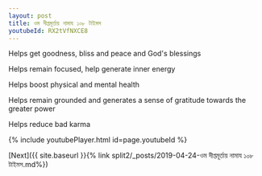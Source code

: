 ```yaml
---
layout: post
title: ওম দীপ্তমূর্তায় নামায ১০৮ টাইমস
youtubeId: RX2tVfNXCE8
---
```

 
 
Helps get goodness, bliss and peace and God's blessings
 
Helps remain focused, help generate inner energy 
 
Helps boost physical and mental health 
 
Helps remain grounded and generates a sense of gratitude towards the greater power 
 
Helps reduce bad karma
 
 
 
 


{% include youtubePlayer.html id=page.youtubeId %}
 
[Next]({{ site.baseurl }}{% link  split2/_posts/2019-04-24-ওম দীপ্তমূর্তায় নামায ১০৮ টাইমস.md%})
 
